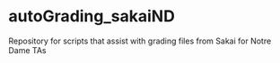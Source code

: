 # autoGrading_sakaiND
Repository for scripts that assist with grading files from Sakai for Notre Dame TAs

